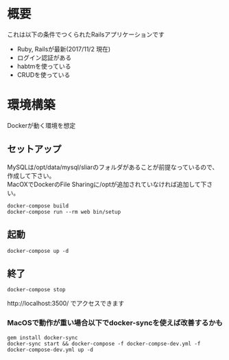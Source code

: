 # 概要

これは以下の条件でつくられたRailsアプリケーションです
- Ruby, Railsが最新(2017/11/2 現在)
- ログイン認証がある
- habtmを使っている
- CRUDを使っている

# 環境構築
Dockerが動く環境を想定
## セットアップ
MySQLは/opt/data/mysql/sliarのフォルダがあることが前提なっているので、作成して下さい。  
MacOXでDockerのFile Sharingに/optが追加されていなければ追加して下さい。

```
docker-compose build
docker-compose run --rm web bin/setup

```
## 起動
```
docker-compose up -d
```

## 終了
```
docker-compose stop
```

http://localhost:3500/
でアクセスできます

### MacOSで動作が重い場合以下でdocker-syncを使えば改善するかも
```
gem install docker-sync
docker-sync start && docker-compose -f docker-compse-dev.yml -f docker-compose-dev.yml up -d
```
